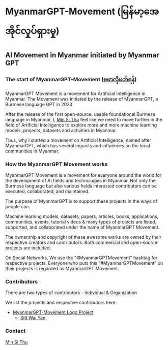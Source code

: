 # MyanmarGPT-Movement (မြန်မာ့အေအိုင်လှုပ်ရှားမှု)
## AI Movement in Myanmar initiated by Myanmar GPT 

### The start of MyanmarGPT-Movement ([ဗမာလိုဖတ်ရန်](https://github.com/MyanmarGPT-Movement/MyanmarGPT-Movement))

MyanmarGPT Movement is a movement for Artificial Intelligence in Myanmar.
The Movement was initiated by the release of MyanmarGPT, a Burmese language GPT in 2023.

After the release of the first open-source, usable foundational Burmese language in Myanmar, I, [Min Si Thu](https://github.com/MinSiThu) feel like we need to move further in the field of Artificial Intelligence to explore more and more machine learning models, projects, datasets and activities in Myanmar.

Thus, why I started a movement on Artificial Intelligence, named after MyanmarGPT, which has several impacts and influences on the local communities in Myanmar.

### How the MyanmarGPT Movement works

MyanmarGPT Movement is a movement for everyone around the world for the development of AI fields and technologies in Myanmar. 
Not only the Burmese language but also various fields interested contributors can be executed, collaborated, and maintained.

The purpose of MyanmarGPT is to support these projects in the ways of people can.

Machine learning models, datasets, papers, articles, books, applications, communities, events, tutorial videos & many types of projects are listed, supported, and collaborated under the name of MyanmarGPT Movement.

The ownership and copyright of these awesome works are owned by their respective creators and contributors. 
Both commercial and open-source projects are included.

On Social Networks, We use the "#MyanmarGPTMovement" hashtag for respective projects.
Everyone who puts this "#MyanmarGPTMovement" on their projects is regarded as MyanmarGPT Movement.

### Contributors

There are two types of contributors - Individual & Organization

We list the projects and respective contributors here.

- [MyanmarGPT-Movement Logo Project]()
  - [Sitt Wai Yan](), []()



### Contact
[Min Si Thu](https://www.linkedin.com/in/min-si-thu/)
